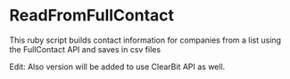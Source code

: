 # ReadFromFullContact
This ruby script builds contact information for companies from a list using the FullContact API and saves in csv files

Edit: Also version will be added to use ClearBit API as well.
